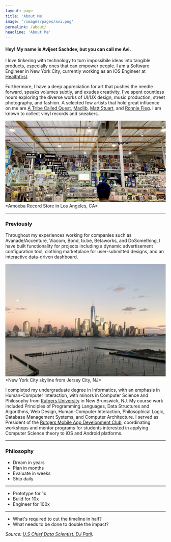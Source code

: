 ```yaml
---
layout: page
title: 'About Me'
image: '/images/pages/avi.png'
permalink: /about/
headline: 'About Me'
---
```


#### Hey! My name is Avijeet Sachdev, but you can call me Avi. 

I love tinkering with technology to turn impossibile ideas into tangible products, especially ones that can empower people. I am a Software Engineer in New York City, currently working as an iOS Engineer at [Healthfirst](http://healthfirst.org).

Furthermore, I have a deep appreciation for art that pushes the needle forward, speaks volumes subtly, and exudes creativity. I've spent countless hours exploring the diverse works of UI/UX design, music production, street photography, and fashion. A selected few artists that hold great influence on me are [A Tribe Called Quest](http://atribecalledquest.com/), [Madlib](https://www.stonesthrow.com/madlib), [Matt Stuart](http://www.mattstuart.com/photography), and [Ronnie Fieg](https://shop.ronniefieg.com/blogs/news). I am known to collect vinyl records and sneakers.

<img src="/images/pages/amoeba.jpg">
*Amoeba Record Store in Los Angeles, CA*

<hr>

### Previously

Throughout my experiences working for companies such as Avanade/Accenture, Viacom, Bond, to.be, Betaworks, and DoSomething, I have built functionality for projects including a dynamic advertisement configuration tool, clothing marketplace for user-submitted designs, and an interactive data-driven dashboard.

<img src="/images/pages/skyline.jpg">
*New York City skyline from Jersey City, NJ*

I completed my undergraduate degree in Informatics, with an emphasis in Human-Computer Interaction, with minors in Computer Science and Philosophy from [Rutgers University](http://rutgers.edu) in New Brunswick, NJ. My course work included Principles of Programming Languages, Data Structures and Algorithms, Web Design, Human-Computer Interaction, Philosophical Logic, Database Management Systems, and Computer Architecture. I served as President of the [Rutgers Mobile App Development Club](https://rumad.club/), coordinating workshops and mentor programs for students interested in applying Computer Science theory to iOS and Android platforms.

<hr>

### Philosophy

* Dream in years
* Plan in months
* Evaluate in weeks
* Ship daily

<hr>

* Prototype for 1x
* Build for 10x
* Engineer for 100x

<hr> 

* What's required to cut the timeline in half?
* What needs to be done to double the impact?

*Source: [U.S Chief Data Scientist, DJ Patil](https://twitter.com/DJ44/status/819316928623902720).*

<!-- 
### Photos

<img src="/images/pages/willis.jpg">
*View from the 103rd floor of Willis Tower in Chicago, IL*

<img src="/images/pages/moma.jpg">
*Jackson Pollock's exhibit of abstract expressionism at the Museum of Modern Art in New York, NY*

<img src="/images/pages/boston.jpg">
*View from the Skywalk on the Prudential Center in Boston, MA* -->
